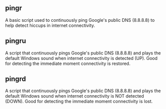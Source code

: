## pingr
A basic script used to continuously ping Google's public DNS (8.8.8.8) to help detect hiccups in internet connectivity.

## pingru
A script that continuously pings Google's public DNS (8.8.8.8) and plays the default Windows sound when internet connectivity is detected (UP).  Good for detecting the immediate moment connectivity is restored.

## pingrd
A script that continuously pings Google's public DNS (8.8.8.8) and plays the default Windows sound when internet connectivity is NOT detected (DOWN).  Good for detecting the immediate moment connectivity is lost.
